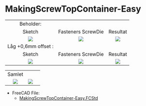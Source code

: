 # MakingScrewTopContainer-Easy


||||
|:---:|:---:|:---:|
|Beholder:|||
|Sketch|Fasteners ScrewDie|Resultat|
|![](./Images/Skærmbillede%20fra%202025-01-20%2018-16-26.png)|![](./Images/Skærmbillede%20fra%202025-01-20%2018-17-03.png)|![](./Images/Skærmbillede%20fra%202025-01-20%2018-17-22.png)|
|Låg +0,6mm offset :|||
|Sketch|Fasteners ScrewDie|Resultat|
|![](./Images/Skærmbillede%20fra%202025-01-20%2018-23-59.png)|![](./Images/Skærmbillede%20fra%202025-01-20%2018-24-22.png)|![](./Images/Skærmbillede%20fra%202025-01-20%2018-25-02.png)|

||||
|:---:|:---:|:---:|
|Samlet||
|![](./Images/Skærmbillede%20fra%202025-01-20%2018-27-30.png)|![](./Images/Skærmbillede%20fra%202025-01-20%2018-27-46.png)|

* FreeCAD File:
  * [MakingScrewTopContainer-Easy.FCStd ](./MakingScrewTopContainer-Easy.FCStd)